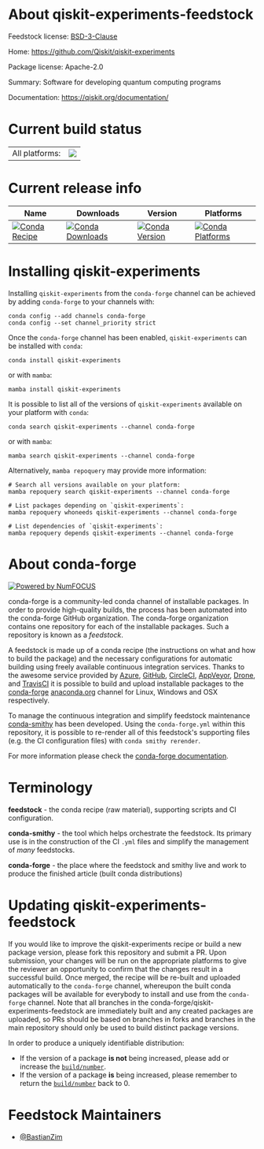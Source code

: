 About qiskit-experiments-feedstock
==================================

Feedstock license: [BSD-3-Clause](https://github.com/conda-forge/qiskit-experiments-feedstock/blob/main/LICENSE.txt)

Home: https://github.com/Qiskit/qiskit-experiments

Package license: Apache-2.0

Summary: Software for developing quantum computing programs

Documentation: https://qiskit.org/documentation/

Current build status
====================


<table><tr><td>All platforms:</td>
    <td>
      <a href="https://dev.azure.com/conda-forge/feedstock-builds/_build/latest?definitionId=16285&branchName=main">
        <img src="https://dev.azure.com/conda-forge/feedstock-builds/_apis/build/status/qiskit-experiments-feedstock?branchName=main">
      </a>
    </td>
  </tr>
</table>

Current release info
====================

| Name | Downloads | Version | Platforms |
| --- | --- | --- | --- |
| [![Conda Recipe](https://img.shields.io/badge/recipe-qiskit--experiments-green.svg)](https://anaconda.org/conda-forge/qiskit-experiments) | [![Conda Downloads](https://img.shields.io/conda/dn/conda-forge/qiskit-experiments.svg)](https://anaconda.org/conda-forge/qiskit-experiments) | [![Conda Version](https://img.shields.io/conda/vn/conda-forge/qiskit-experiments.svg)](https://anaconda.org/conda-forge/qiskit-experiments) | [![Conda Platforms](https://img.shields.io/conda/pn/conda-forge/qiskit-experiments.svg)](https://anaconda.org/conda-forge/qiskit-experiments) |

Installing qiskit-experiments
=============================

Installing `qiskit-experiments` from the `conda-forge` channel can be achieved by adding `conda-forge` to your channels with:

```
conda config --add channels conda-forge
conda config --set channel_priority strict
```

Once the `conda-forge` channel has been enabled, `qiskit-experiments` can be installed with `conda`:

```
conda install qiskit-experiments
```

or with `mamba`:

```
mamba install qiskit-experiments
```

It is possible to list all of the versions of `qiskit-experiments` available on your platform with `conda`:

```
conda search qiskit-experiments --channel conda-forge
```

or with `mamba`:

```
mamba search qiskit-experiments --channel conda-forge
```

Alternatively, `mamba repoquery` may provide more information:

```
# Search all versions available on your platform:
mamba repoquery search qiskit-experiments --channel conda-forge

# List packages depending on `qiskit-experiments`:
mamba repoquery whoneeds qiskit-experiments --channel conda-forge

# List dependencies of `qiskit-experiments`:
mamba repoquery depends qiskit-experiments --channel conda-forge
```


About conda-forge
=================

[![Powered by
NumFOCUS](https://img.shields.io/badge/powered%20by-NumFOCUS-orange.svg?style=flat&colorA=E1523D&colorB=007D8A)](https://numfocus.org)

conda-forge is a community-led conda channel of installable packages.
In order to provide high-quality builds, the process has been automated into the
conda-forge GitHub organization. The conda-forge organization contains one repository
for each of the installable packages. Such a repository is known as a *feedstock*.

A feedstock is made up of a conda recipe (the instructions on what and how to build
the package) and the necessary configurations for automatic building using freely
available continuous integration services. Thanks to the awesome service provided by
[Azure](https://azure.microsoft.com/en-us/services/devops/), [GitHub](https://github.com/),
[CircleCI](https://circleci.com/), [AppVeyor](https://www.appveyor.com/),
[Drone](https://cloud.drone.io/welcome), and [TravisCI](https://travis-ci.com/)
it is possible to build and upload installable packages to the
[conda-forge](https://anaconda.org/conda-forge) [anaconda.org](https://anaconda.org/)
channel for Linux, Windows and OSX respectively.

To manage the continuous integration and simplify feedstock maintenance
[conda-smithy](https://github.com/conda-forge/conda-smithy) has been developed.
Using the ``conda-forge.yml`` within this repository, it is possible to re-render all of
this feedstock's supporting files (e.g. the CI configuration files) with ``conda smithy rerender``.

For more information please check the [conda-forge documentation](https://conda-forge.org/docs/).

Terminology
===========

**feedstock** - the conda recipe (raw material), supporting scripts and CI configuration.

**conda-smithy** - the tool which helps orchestrate the feedstock.
                   Its primary use is in the construction of the CI ``.yml`` files
                   and simplify the management of *many* feedstocks.

**conda-forge** - the place where the feedstock and smithy live and work to
                  produce the finished article (built conda distributions)


Updating qiskit-experiments-feedstock
=====================================

If you would like to improve the qiskit-experiments recipe or build a new
package version, please fork this repository and submit a PR. Upon submission,
your changes will be run on the appropriate platforms to give the reviewer an
opportunity to confirm that the changes result in a successful build. Once
merged, the recipe will be re-built and uploaded automatically to the
`conda-forge` channel, whereupon the built conda packages will be available for
everybody to install and use from the `conda-forge` channel.
Note that all branches in the conda-forge/qiskit-experiments-feedstock are
immediately built and any created packages are uploaded, so PRs should be based
on branches in forks and branches in the main repository should only be used to
build distinct package versions.

In order to produce a uniquely identifiable distribution:
 * If the version of a package **is not** being increased, please add or increase
   the [``build/number``](https://docs.conda.io/projects/conda-build/en/latest/resources/define-metadata.html#build-number-and-string).
 * If the version of a package **is** being increased, please remember to return
   the [``build/number``](https://docs.conda.io/projects/conda-build/en/latest/resources/define-metadata.html#build-number-and-string)
   back to 0.

Feedstock Maintainers
=====================

* [@BastianZim](https://github.com/BastianZim/)

